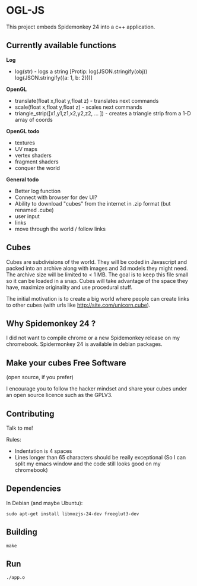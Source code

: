 # OGL-JS

This project embeds Spidemonkey 24 into a c++ application.

## Currently available functions

**Log**
* log(str) - logs a string [Protip: log(JSON.stringify(obj)) log(JSON.stringify({a: 1, b: 2}))]

**OpenGL**

* translate(float x,float y,float z) - translates next commands
* scale(float x,float y,float z) - scales next commands
* triangle_strip([x1,y1,z1,x2,y2,z2, ... ]) - creates a triangle strip from a 1-D array of coords

**OpenGL todo**

* textures
* UV maps
* vertex shaders
* fragment shaders
* conquer the world

**General todo**

* Better log function
* Connect with browser for dev UI?
* Ability to download "cubes" from the internet in .zip format (but renamed .cube)
* user input
* links
* move through the world / follow links

## Cubes

Cubes are subdivisions of the world. They will be coded in Javascript and packed into an archive along with images and 3d models they might need.
The archive size will be limited to < 1 MB. The goal is to keep this file small so it can be loaded in a snap.
Cubes will take advantage of the space they have, maximize originality and use procedural stuff.

The initial motivation is to create a big world where people can create links to other cubes (with urls like http://site.com/unicorn.cube). 

## Why Spidemonkey 24 ?
I did not want to compile chrome or a new Spidemonkey release on my chromebook. Spidermonkey 24 is available in debian packages.

## Make your cubes Free Software
(open source, if you prefer)

I encourage you to follow the hacker mindset and share your cubes under an open source licence such as the GPLV3.

## Contributing

Talk to me!

Rules:

* Indentation is 4 spaces
* Lines longer than 65 characters should be really exceptional
  (So I can split my emacs window and the code still looks good on my chromebook)

## Dependencies

In Debian (and maybe Ubuntu):

    sudo apt-get install libmozjs-24-dev freeglut3-dev

## Building

    make

## Run

    ./app.o
